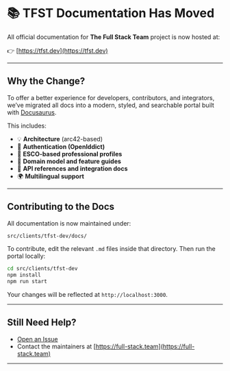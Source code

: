 # 📚 TFST Documentation Has Moved

All official documentation for **The Full Stack Team** project is now hosted at:

👉 [https://tfst.dev](https://tfst.dev)

---

## Why the Change?

To offer a better experience for developers, contributors, and integrators, we’ve migrated all docs into a modern, styled, and searchable portal built with [Docusaurus](https://docusaurus.io/).

This includes:

- 💡 **Architecture** (arc42-based)
- 🔐 **Authentication (OpenIddict)**
- 👤 **ESCO-based professional profiles**
- 🧱 **Domain model and feature guides**
- 🔌 **API references and integration docs**
- 🌍 **Multilingual support**

---

## Contributing to the Docs

All documentation is now maintained under:

```bash
src/clients/tfst-dev/docs/
```

To contribute, edit the relevant `.md` files inside that directory. Then run the portal locally:

```bash
cd src/clients/tfst-dev
npm install
npm run start
```

Your changes will be reflected at `http://localhost:3000`.

---

## Still Need Help?

- [Open an Issue](https://github.com/jgccon/tfst/issues)
- Contact the maintainers at [https://full-stack.team](https://full-stack.team)

---
